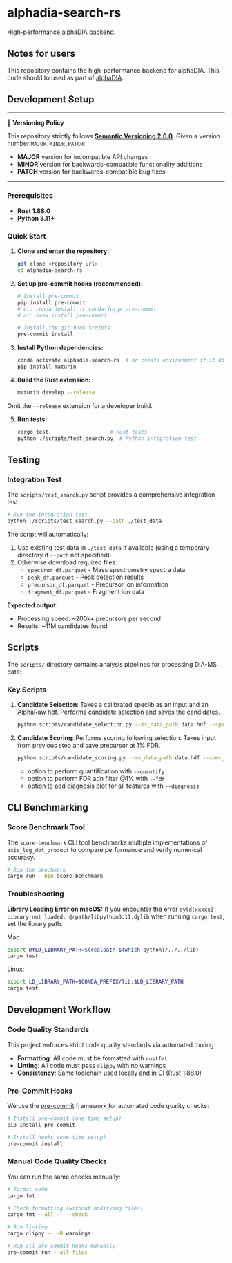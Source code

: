 # alphadia-search-rs

High-performance alphaDIA backend.

## Notes for users
This repository contains the high-performance backend for alphaDIA. This
code should to used as part of [alphaDIA](https://github.com/MannLabs/alphadia).


## Development Setup

---

**📌 Versioning Policy**

This repository strictly follows [**Semantic Versioning 2.0.0**](https://semver.org/). Given a version number `MAJOR.MINOR.PATCH`:
- **MAJOR** version for incompatible API changes
- **MINOR** version for backwards-compatible functionality additions
- **PATCH** version for backwards-compatible bug fixes

---

### Prerequisites

- **Rust 1.88.0**
- **Python 3.11+**

### Quick Start

1. **Clone and enter the repository:**
   ```bash
   git clone <repository-url>
   cd alphadia-search-rs
   ```

2. **Set up pre-commit hooks (recommended):**
   ```bash
   # Install pre-commit
   pip install pre-commit
   # or: conda install -c conda-forge pre-commit
   # or: brew install pre-commit

   # Install the git hook scripts
   pre-commit install
   ```

3. **Install Python dependencies:**
   ```bash
   conda activate alphadia-search-rs  # or create environment if it doesn't exist
   pip install maturin
   ```

4. **Build the Rust extension:**
   ```bash
   maturin develop --release
   ```
Omit the `--release` extension for a developer build.

5. **Run tests:**
   ```bash
   cargo test                    # Rust tests
   python ./scripts/test_search.py  # Python integration test
   ```

## Testing

### Integration Test

The `scripts/test_search.py` script provides a comprehensive integration test.
```bash
# Run the integration test
python ./scripts/test_search.py --path ./test_data
```

The script will automatically:
1. Use existing test data in `./test_data` if available (using a temporary directory if `--path` not specified).
2. Otherwise download required files:
   - `spectrum_df.parquet` - Mass spectrometry spectra data
   - `peak_df.parquet` - Peak detection results
   - `precursor_df.parquet` - Precursor ion information
   - `fragment_df.parquet` - Fragment ion data

**Expected output:**
- Processing speed: ~200k+ precursors per second
- Results: ~11M candidates found

## Scripts

The `scripts/` directory contains analysis pipelines for processing DIA-MS data:


### Key Scripts


1. **Candidate Selection**: Takes a calibrated speclib as an input and an AlphaRaw hdf. Performs candidate selection and saves the candidates.
   ```bash
   python scripts/candidate_selection.py --ms_data_path data.hdf --spec_lib_path lib.hdf --output_folder ./output
   ```

2. **Candidate Scoring**: Performs scoring following selection. Takes input from previous step and save precursor at 1% FDR.
   ```bash
   python scripts/candidate_scoring.py --ms_data_path data.hdf --spec_lib_path lib.hdf --candidates_path candidates.parquet --fdr --quantify
   ```
   - option to perform quantification with `--quantify`
   - option to perform FDR adn filter @1% with `--fdr`
   - option to add diagnosis plot for all features with `--diagnosis`


## CLI Benchmarking

### Score Benchmark Tool

The `score-benchmark` CLI tool benchmarks multiple implementations of `axis_log_dot_product` to compare performance and verify numerical accuracy.

```bash
# Run the benchmark
cargo run --bin score-benchmark
```

### Troubleshooting

**Library Loading Error on macOS:**
If you encounter the error `dyld[xxxxx]: Library not loaded: @rpath/libpython3.11.dylib` when running `cargo test`, set the library path:

Mac:
```bash
export DYLD_LIBRARY_PATH=$(realpath $(which python)/../../lib)
cargo test
```

Linux:
```bash
export LD_LIBRARY_PATH=$CONDA_PREFIX/lib:$LD_LIBRARY_PATH
cargo test
```

## Development Workflow

### Code Quality Standards

This project enforces strict code quality standards via automated tooling:

- **Formatting**: All code must be formatted with `rustfmt`
- **Linting**: All code must pass `clippy` with no warnings
- **Consistency**: Same toolchain used locally and in CI (Rust 1.88.0)

### Pre-Commit Hooks

We use the [pre-commit](https://pre-commit.com/) framework for automated code quality checks:

```bash
# Install pre-commit (one-time setup)
pip install pre-commit

# Install hooks (one-time setup)
pre-commit install
```

### Manual Code Quality Checks

You can run the same checks manually:

```bash
# Format code
cargo fmt

# Check formatting (without modifying files)
cargo fmt --all -- --check

# Run linting
cargo clippy -- -D warnings

# Run all pre-commit hooks manually
pre-commit run --all-files
```
